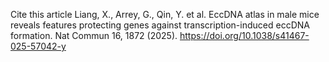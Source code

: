 Cite this article
Liang, X., Arrey, G., Qin, Y. et al. EccDNA atlas in male mice reveals features protecting genes against transcription-induced eccDNA formation. Nat Commun 16, 1872 (2025). https://doi.org/10.1038/s41467-025-57042-y
